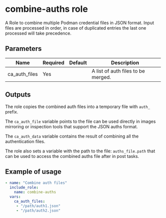 # combine-auths role

A Role to combine multiple Podman credential files in JSON format. Input files are processed in order, in case of duplicated entries the last one processed will take precedence.

## Parameters

Name             | Required | Default        | Description
-----------------|----------| ---------------|-------------
ca_auth_files    | Yes      |                | A list of auth files to be merged.

## Outputs

The role copies the combined auth files into a temporary file with `auth_` prefix.

The `ca_auth_file` variable points to the file can be used directly in images mirroring or inspection tools that support the JSON auths format. 

The `ca_auth_data` variable contains the result of combining all the authentication files.

The role also sets a variable with the path to the file: `auths_file.path` that can be used to access the combined auths file after in post tasks.

## Example of usage

```yaml
- name: "Combine auth files"
  include_role:
    name: combine-auths
  vars:
    ca_auth_files:
     - "/path/auth1.json"
     - "/path/auth2.json"
```
